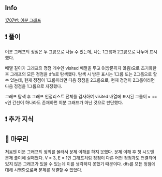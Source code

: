 ## Info
<a href="https://www.acmicpc.net/problem/1707" rel="nofollow">1707번: 이분 그래프</a>

## ❗ 풀이
이분 그래프의 정점은 두 그룹으로 나눌 수 있는데, 나는 1그룹과 2그룹으로 나누어 표시했다.

배열 길이가 그래프의 정점 개수인 visited 배열을 두고 0(방문하지 않음)으로 초기화한 후 그래프의 모든 정점을 dfs로 탐색했다. 탐색 시 방문 표시는 1그룹 또는 2그룹으로 할 수 있는데, 현재 정점이 1그룹이라면 다음 정점을 2그룹으로, 현재 정점이 2그룹이라면 다음 정점을 1그룹으로 지정했다.

그래프 탐색 후 그래프 인접리스트 전체를 검사하여 visited 배열에 표시된 그룹이 `u == v`인 간선이 하나라도 존재하면 이분 그래프가 아닌 것으로 판단했다.

## ❗ 추가 지식

## 🙂 마무리
처음엔 이분 그래프의 정의를 몰라서 문제 이해를 하지 못했다. 문제 이해 후 첫 시도엔 문제 풀이에 실패했다. V = 3, E = 1인 그래프처럼 정점이 다른 어떤 정점과도 연결되어있지 않은 그래프가 있을 수 있는데 이를 생각하지 못했기 때문이다. dfs를 모든 정점에 대해 시행함으로써 문제를 해결할 수 있었다.